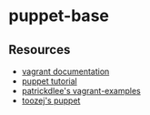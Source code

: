 # puppet-base #

## Resources ##
- [vagrant documentation](http://docs.vagrantup.com/v2/#)
- [puppet tutorial](http://docs.puppetlabs.com/learning/introduction.html)
- [patrickdlee's vagrant-examples](https://github.com/patrickdlee/vagrant-examples)
- [toozej's puppet](https://github.com/patrickdlee/vagrant-examples)
